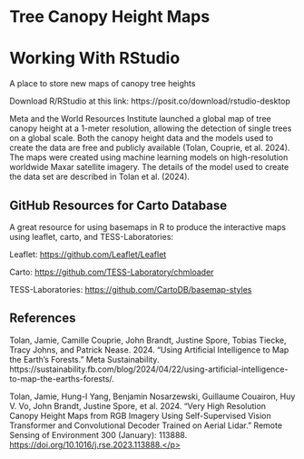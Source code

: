 # Tree Canopy Height Maps
<!DOCTYPE html>
<html>
<body>

<h1>Working With RStudio</h1>

<p>A place to store new maps of canopy tree heights </p>


<p>Download R/RStudio at this link: https://posit.co/download/rstudio-desktop </p>

<p>Meta and the World Resources Institute launched a global map of tree canopy height at a 1-meter resolution, allowing the detection of single trees on a global scale. Both the canopy height data and the models used to create the data are free and publicly available (Tolan, Couprie, et al. 2024). The maps were created using machine learning models on high-resolution worldwide Maxar satellite imagery. The details of the model used to create the data set are described in Tolan et al. (2024).</p>
<h2>GitHub Resources for Carto Database </h2>

<p>A great resource for using basemaps in R to produce the interactive maps using leaflet, carto, and TESS-Laboratories:</p> 

Leaflet:              https://github.com/Leaflet/Leaflet

Carto:                https://github.com/TESS-Laboratory/chmloader

TESS-Laboratories:    https://github.com/CartoDB/basemap-styles


<h2>References</h2>

<p>Tolan, Jamie, Camille Couprie, John Brandt, Justine Spore, Tobias Tiecke, Tracy Johns, and Patrick Nease. 2024. “Using Artificial Intelligence to Map the Earth’s 
  Forests.” Meta Sustainability. https://sustainability.fb.com/blog/2024/04/22/using-artificial-intelligence-to-map-the-earths-forests/.

Tolan, Jamie, Hung-I Yang, Benjamin Nosarzewski, Guillaume Couairon, Huy V. Vo, John Brandt, Justine Spore, et al. 2024. “Very High Resolution Canopy Height Maps from RGB   Imagery Using Self-Supervised Vision Transformer and Convolutional Decoder Trained on Aerial Lidar.” Remote Sensing of Environment 300 (January): 113888.       
  https://doi.org/10.1016/j.rse.2023.113888.</p>


</body>
</html>


